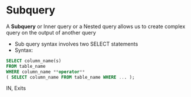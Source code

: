 # Subquery
A **Subquery** or Inner query or a Nested query allows us to create complex query on the output of another query
- Sub query syntax involves two SELECT statements
- Syntax:
```sql
SELECT column_name(s) 
FROM table_name 
WHERE column_name **operator** 
( SELECT column_name FROM table_name WHERE ... );
```

IN, Exits 

